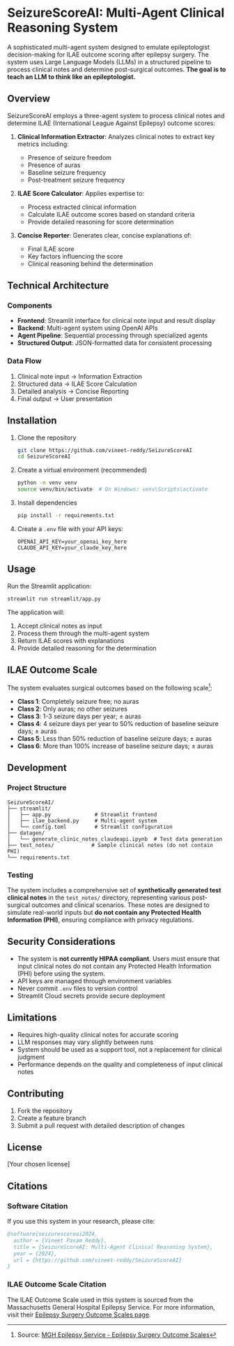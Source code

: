 # SeizureScoreAI: Multi-Agent Clinical Reasoning System

A sophisticated multi-agent system designed to emulate epileptologist decision-making for ILAE outcome scoring after epilepsy surgery. The system uses Large Language Models (LLMs) in a structured pipeline to process clinical notes and determine post-surgical outcomes. **The goal is to teach an LLM to think like an epileptologist.**

## Overview

SeizureScoreAI employs a three-agent system to process clinical notes and determine ILAE (International League Against Epilepsy) outcome scores:

1. **Clinical Information Extractor**: Analyzes clinical notes to extract key metrics including:
   - Presence of seizure freedom
   - Presence of auras
   - Baseline seizure frequency
   - Post-treatment seizure frequency

2. **ILAE Score Calculator**: Applies expertise to:
   - Process extracted clinical information
   - Calculate ILAE outcome scores based on standard criteria
   - Provide detailed reasoning for score determination

3. **Concise Reporter**: Generates clear, concise explanations of:
   - Final ILAE score
   - Key factors influencing the score
   - Clinical reasoning behind the determination

## Technical Architecture

### Components

- **Frontend**: Streamlit interface for clinical note input and result display
- **Backend**: Multi-agent system using OpenAI APIs
- **Agent Pipeline**: Sequential processing through specialized agents
- **Structured Output**: JSON-formatted data for consistent processing

### Data Flow

1. Clinical note input → Information Extraction
2. Structured data → ILAE Score Calculation
3. Detailed analysis → Concise Reporting
4. Final output → User presentation

## Installation

1. Clone the repository
   ```bash
   git clone https://github.com/vineet-reddy/SeizureScoreAI
   cd SeizureScoreAI
   ```

2. Create a virtual environment (recommended)
   ```bash
   python -m venv venv
   source venv/bin/activate  # On Windows: venv\Scripts\activate
   ```

3. Install dependencies
   ```bash
   pip install -r requirements.txt
   ```

4. Create a `.env` file with your API keys:
   ```
   OPENAI_API_KEY=your_openai_key_here
   CLAUDE_API_KEY=your_claude_key_here
   ```

## Usage

Run the Streamlit application:
```bash
streamlit run streamlit/app.py
```

The application will:
1. Accept clinical notes as input
2. Process them through the multi-agent system
3. Return ILAE scores with explanations
4. Provide detailed reasoning for the determination

## ILAE Outcome Scale

The system evaluates surgical outcomes based on the following scale[^1]:
- **Class 1**: Completely seizure free; no auras
- **Class 2**: Only auras; no other seizures
- **Class 3**: 1-3 seizure days per year; ± auras
- **Class 4**: 4 seizure days per year to 50% reduction of baseline seizure days; ± auras
- **Class 5**: Less than 50% reduction of baseline seizure days; ± auras
- **Class 6**: More than 100% increase of baseline seizure days; ± auras

[^1]: Source: [MGH Epilepsy Service - Epilepsy Surgery Outcome Scales](https://seizure.mgh.harvard.edu/engel-surgical-outcome-scale/)

## Development

### Project Structure
```
SeizureScoreAI/
├── streamlit/
│   ├── app.py              # Streamlit frontend
│   ├── ilae_backend.py     # Multi-agent system
│   └── config.toml         # Streamlit configuration
├── datagen/
│   └── generate_clinic_notes_claudeapi.ipynb  # Test data generation
├── test_notes/            # Sample clinical notes (do not contain PHI)
└── requirements.txt
```

### Testing

The system includes a comprehensive set of **synthetically generated test clinical notes** in the `test_notes/` directory, representing various post-surgical outcomes and clinical scenarios. These notes are designed to simulate real-world inputs but **do not contain any Protected Health Information (PHI)**, ensuring compliance with privacy regulations.


## Security Considerations
- The system is **not currently HIPAA compliant**. Users must ensure that input clinical notes do not contain any Protected Health Information (PHI) before using the system.
- API keys are managed through environment variables
- Never commit `.env` files to version control
- Streamlit Cloud secrets provide secure deployment

## Limitations

- Requires high-quality clinical notes for accurate scoring
- LLM responses may vary slightly between runs
- System should be used as a support tool, not a replacement for clinical judgment
- Performance depends on the quality and completeness of input clinical notes

## Contributing

1. Fork the repository
2. Create a feature branch
3. Submit a pull request with detailed description of changes

## License

[Your chosen license]

## Citations

### Software Citation

If you use this system in your research, please cite:

```bibtex
@software{seizurescoreai2024,
  author = {Vineet Pasam Reddy},
  title = {SeizureScoreAI: Multi-Agent Clinical Reasoning System},
  year = {2024},
  url = {https://github.com/vineet-reddy/SeizureScoreAI}
}
```

### ILAE Outcome Scale Citation

The ILAE Outcome Scale used in this system is sourced from the Massachusetts General Hospital Epilepsy Service. For more information, visit their [Epilepsy Surgery Outcome Scales page](https://seizure.mgh.harvard.edu/engel-surgical-outcome-scale/).
